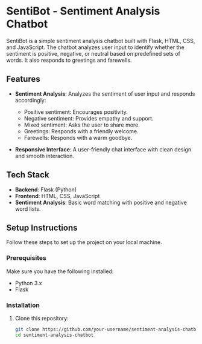 # SentiBot - Sentiment Analysis Chatbot

SentiBot is a simple sentiment analysis chatbot built with Flask, HTML, CSS, and JavaScript. The chatbot analyzes user input to identify whether the sentiment is positive, negative, or neutral based on predefined sets of words. It also responds to greetings and farewells.

## Features

- **Sentiment Analysis**: Analyzes the sentiment of user input and responds accordingly:
  - Positive sentiment: Encourages positivity.
  - Negative sentiment: Provides empathy and support.
  - Mixed sentiment: Asks the user to share more.
  - Greetings: Responds with a friendly welcome.
  - Farewells: Responds with a warm goodbye.

- **Responsive Interface**: A user-friendly chat interface with clean design and smooth interaction.

## Tech Stack

- **Backend**: Flask (Python)
- **Frontend**: HTML, CSS, JavaScript
- **Sentiment Analysis**: Basic word matching with positive and negative word lists.

## Setup Instructions

Follow these steps to set up the project on your local machine.

### Prerequisites

Make sure you have the following installed:

- Python 3.x
- Flask

### Installation

1. Clone this repository:
   ```bash
   git clone https://github.com/your-username/sentiment-analysis-chatbot.git
   cd sentiment-analysis-chatbot
